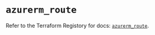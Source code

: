 # `azurerm_route`

Refer to the Terraform Registory for docs: [`azurerm_route`](https://registry.terraform.io/providers/hashicorp/azurerm/3.55.0/docs/resources/route).
